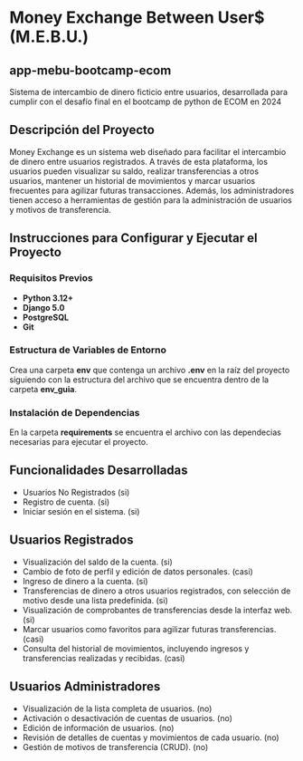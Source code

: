 # Money Exchange Between User$ (M.E.B.U.)
## app-mebu-bootcamp-ecom
Sistema de intercambio de dinero ficticio entre usuarios, desarrollada para cumplir con el desafío final en el bootcamp de python de ECOM en 2024

## **Descripción del Proyecto**
Money Exchange es un sistema web diseñado para facilitar el intercambio de dinero entre usuarios registrados. A través de esta plataforma, los usuarios pueden visualizar su saldo, realizar transferencias a otros usuarios, mantener un historial de movimientos y marcar usuarios frecuentes para agilizar futuras transacciones. Además, los administradores tienen acceso a herramientas de gestión para la administración de usuarios y motivos de transferencia.

## **Instrucciones para Configurar y Ejecutar el Proyecto**

### **Requisitos Previos**
- **Python 3.12+**
- **Django 5.0**
- **PostgreSQL**
- **Git**

### **Estructura de Variables de Entorno**
Crea una carpeta **env** que contenga un archivo **.env** en la raíz del proyecto siguiendo con la estructura del archivo que se encuentra dentro de la carpeta **env_guia**.

### **Instalación de Dependencias**
En la carpeta **requirements** se encuentra el archivo con las dependecias necesarias para ejecutar el proyecto.


## **Funcionalidades Desarrolladas**
- Usuarios No Registrados (si)
- Registro de cuenta. (si)
- Iniciar sesión en el sistema. (si)

## **Usuarios Registrados**
- Visualización del saldo de la cuenta. (si)
- Cambio de foto de perfil y edición de datos personales. (casi)
- Ingreso de dinero a la cuenta. (si)
- Transferencias de dinero a otros usuarios registrados, con selección de motivo desde una lista predefinida. (si)
- Visualización de comprobantes de transferencias desde la interfaz web. (si)
- Marcar usuarios como favoritos para agilizar futuras transferencias. (casi)
- Consulta del historial de movimientos, incluyendo ingresos y transferencias realizadas y recibidas. (casi)

## **Usuarios Administradores**
- Visualización de la lista completa de usuarios. (no)
- Activación o desactivación de cuentas de usuarios. (no)
- Edición de información de usuarios. (no)
- Revisión de detalles de cuentas y movimientos de cada usuario. (no)
- Gestión de motivos de transferencia (CRUD). (no)